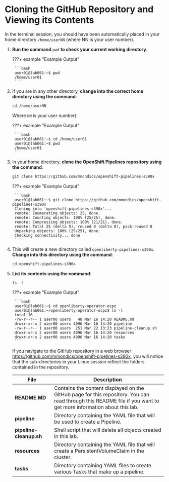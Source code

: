 # Cloning the GitHub Repository and Viewing its Contents

In the terminal session, you should have been automatically placed in your home directory `/home/userNN` (where NN is your user number).

1. **Run the command** `pwd` **to check your current working directory**.

    ???+ example "Example Output"

        ```bash
        user01@lab061:~$ pwd
        /home/user01
        ```

1. If you are in any other directory, **change into the correct home directory using the command**:

    ```bash
    cd /home/userNN
    ```

    Where `NN` is your user number).

    ???+ example "Example Output"

        ```bash
        user01@lab061:~$ cd /home/user01
        user01@lab061:~$ pwd
        /home/user01
        ```
1. In your home directory, **clone the OpenShift Pipelines repository using the command**:

    ```bash
    git clone https://github.com/mmondics/openshift-pipelines-s390x 
    ```

    ???+ example "Example Output"

        ```bash
        user01@lab061:~$ git clone https://github.com/mmondics/openshift-pipelines-s390x
        Cloning into 'openshift-pipelines-s390x'...
        remote: Enumerating objects: 25, done.
        remote: Counting objects: 100% (25/25), done.
        remote: Compressing objects: 100% (21/21), done.
        remote: Total 25 (delta 5), reused 0 (delta 0), pack-reused 0
        Unpacking objects: 100% (25/25), done.
        Checking connectivity... done
        ```

1. This will create a new directory called `openliberty-pipelines-s390x`. **Change into this directory using the command**:

    ```bash
    cd openshift-pipelines-s390x
    ```

1. **List its contents using the command**:

    ```bash
    ls -l
    ```

    ???+ example "Example Output"

        ```bash
        user01@lab061:~$ cd openliberty-operator-ocpz
        user01@lab061:~/openliberty-operator-ocpz$ ls -l
        total 16
        -rw-r--r-- 1 user00 users   48 Mar 16 14:20 README.md
        drwxr-xr-x 2 user00 users 4096 Mar 16 14:20 pipeline
        -rw-r--r-- 1 user00 users  251 Mar 22 13:23 pipeline-cleanup.sh
        drwxr-xr-x 2 user00 users 4096 Mar 16 14:20 resources
        drwxr-xr-x 2 user00 users 4096 Mar 16 14:20 tasks
        ```

    If you navigate to the GitHub repository in a web browser <https://github.com/mmondics/openshift-pipelines-s390x>, you will notice that the sub-directories in your Linux session reflect the folders contained in the repository.

    | File 	| Description 	|
    |---	|---	|
    | **README.MD**  	|     Contains   the content displayed on the GitHub page for this repository. You can read through   this README file if you want to get more information about this lab.     	|
    |     **pipeline**    	|     Directory   containing the YAML file that will be used to create a Pipeline.    	|
    |     **pipeline-cleanup.sh**    	|     Shell   script that will delete all objects created in this lab.    	|
    |     **resources**    	|     Directory   containing the YAML file that will create a PersistentVolumeClaim in   the cluster.     	|
    |     **tasks**    	|     Directory   containing YAML files to create various Tasks that make up a pipeline.    	|
